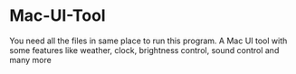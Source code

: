 # Mac-UI-Tool
You need all the files in same place to run this program.
A Mac UI tool with some features like weather, clock, brightness control, sound control and many more 
